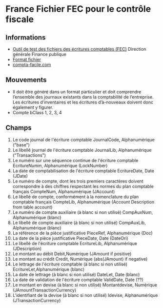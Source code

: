 # France Fichier FEC pour le contrôle fiscale

## Informations
* [Outil de test des fichiers des écritures comptables (FEC)](https://www.economie.gouv.fr/dgfip/outil-test-des-fichiers-des-ecritures-comptables-fec) Direction générale Finance publique
* [Format fichier](https://www.legifrance.gouv.fr/affichCodeArticle.do;jsessionid=1D905278ED63729D4CDF44E8064D8160.tpdila07v_3?idArticle=LEGIARTI000027804775&cidTexte=LEGITEXT000006069583&categorieLien=id&dateTexte=20150610)
* [compta-facile.com](http://www.compta-facile.com/fichier-des-ecritures-comptables-fec-definition-contenu-utilite/)

## Mouvements
* Il doit être généré dans un format particulier et doit comprendre l’ensemble des journaux existants dans la comptabilité de l’entreprise. Les écritures d’inventaires et les écritures d’à-nouveaux doivent donc également y figurer.
* Compte bClass 1, 2, 3, 4

## Champs
1. Le code journal de l'écriture comptable
	JournalCode, Alphanumérique  ("base")
2. Le libellé journal de l'écriture comptable
	JournalLib, Alphanumérique ("Transactions")
3. Le numéro sur une séquence continue de l'écriture comptable
	EcritureNumm, Alphanumérique (LockNumber)
4. La date de comptabilisation de l'écriture comptable
	EcritureDate, Date (JDate)
5. Le numéro de compte, dont les trois premiers caractères doivent correspondre à des chiffres respectant les normes du plan comptable français
	CompteNum, Alphanumérique (JAccount)
6. Le libellé de compte, conformément à la nomenclature du plan comptable français
	CompteLib, Alphanumérique (Account Description from table account)
7. Le numéro de compte auxiliaire (à blanc si non utilisé)
	CompAuxNum, Alphanumérique  (blanc)
8. Le libellé de compte auxiliaire (à blanc si non utilisé)
	CompAuxLib, Alphanumérique (blanc)
9. La référence de la pièce justificative
	PieceRef, Alphanumérique (Doc)
10. La date de la pièce justificative
	PieceDate, Date (DateOri)
11. Le libellé de l'écriture comptable
	EcritureLib, Alphanumérique (JDescription)
12. Le montant au débit
	Debit,Numérique  (JAmount if positive)
13. Le montant au crédit
	Credit, Numérique (abs(JAmount) if negative)
14. Le lettrage de l'écriture comptable (à blanc si non utilisé)
	EcritureLet,Alphanumérique (blanc)
15. La date de lettrage (à blanc si non utilisé)
	DateLet, Date (blanc)
16. La date de validation de l'écriture comptable
	ValidDate, Date (??)
17. Le montant en devise (à blanc si non utilisé)
	Montantdevise, Numérique (JAmountTransactionCurrency)
18. L'identifiant de la devise (à blanc si non utilisé)
	Idevise, Alphanumérique  (JTransactionCurrency)
	
	
